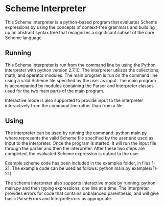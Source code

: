 # Scheme Interpreter

This Scheme interpreter is a python-based program that evaluates Scheme expressions by using the concepts of context-free grammars and building up an abstract syntax tree that recognizes a significant subset of the core Scheme language.


## Running

This Scheme interpreter is run from the command line by using the Python interpreter
with python version 2.7.10. The interpreter utilizes the collections, math, and operator
modules. The main program is run on the command line using a valid Scheme file specified
by the user as input. The main program is accompanied by modules containing the Parser and
Interpreter classes used for the two main parts of the main program.

Interactive mode is also supported to provide input to the interpreter interactively from the command line rather than from a file.


## Using

The interpreter can be used by running the command: python main.py <filename>
where <filename> represents the valid Scheme file specified by the user and used as input
to the interpreter. Once the program is started, it will run the input file through the
parser and then the interpreter. After these two steps are completed, the evaluated Scheme
expression is output to the user.

Example scheme code has been included in the examples folder, in files 1-21. The example code can be used as follows: python main.py examples/[1-21]

The scheme interpreter also supports interactive mode by running: python main.py and then typing expressions, one line at a time.
The interpreter provides errors for code that contains unbalanced parenthesis, and will give basic ParseErrors and InterpretErrors as appropriate.
